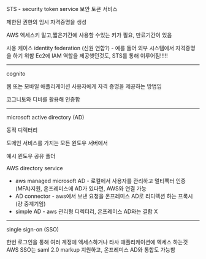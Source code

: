 
STS - security token service
보안 토큰 서비스

제한된 권한의 임시 자격증명을 생성

AWS 엑세스키 말고,짧은기간에 사용할 수있는 키가 필요, 만료기간이 있음

사용 케이스
identity federation (신원 연합?) - 예를 들어 외부 시스템에서 자격증명을 하기 위함
Ec2에 IAM 역할을 제공햇던것도, STS를 통해 이루어짐!!!!!


-------------------------
cognito

웹 또는 모바일 애플리케이션 사용자에게 자격 증명을 제공하는 방법임

코그니토와 디비를 활용해 인증함


------------------
microsoft active directory (AD)

동적 디렉터리

도메인 서비스를 가지는 모든 윈도우 서버에서


예시 
윈도우 공유 폴더


AWS directory service
- aws managed microsoft AD - 로컬에서 사용자를 관리하고 멀티팩터 인증(MFA)지원, 온프레미스에 AD가 있다면, AWS와 연결 가능
- AD connector - aws에서 보낸 요청을 온프레미스 AD로 리디렉션 하는 프록시 (걍 중계기임)
- simple AD - aws 관리형 디렉터리, 온프레미스 AD와는 결합 X



----------------------
single sign-on (SSO)

한번 로그인을 통해 여러 계정에 엑세스하거나 타사 애플리케이션에 엑세스 하는것
AWS SSO는 saml 2.0 markup 지원하고, 온프레미스 AD와 통합도 가능함



































